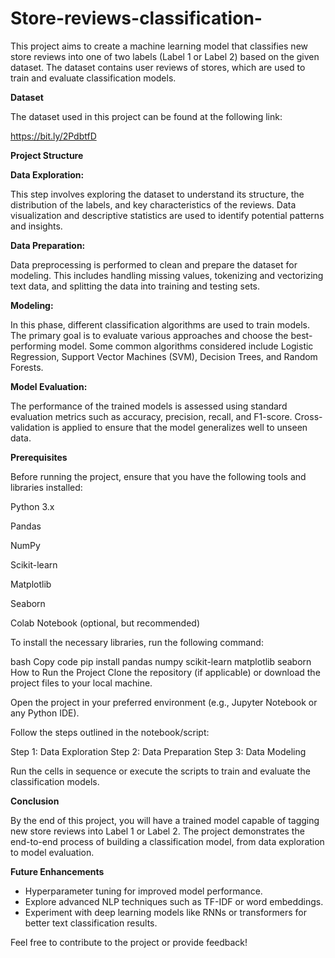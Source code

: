 # Store-reviews-classification-
This project aims to create a machine learning model that classifies new store reviews into one of two labels (Label 1 or Label 2) based on the given dataset. The dataset contains user reviews of stores, which are used to train and evaluate classification models.

**Dataset**

The dataset used in this project can be found at the following link:

 https://bit.ly/2PdbtfD

**Project Structure**

**Data Exploration:**

This step involves exploring the dataset to understand its structure, the distribution of the labels, and key characteristics of the reviews. Data visualization and descriptive statistics are used to identify potential patterns and insights.

**Data Preparation:**

Data preprocessing is performed to clean and prepare the dataset for modeling. This includes handling missing values, tokenizing and vectorizing text data, and splitting the data into training and testing sets.

**Modeling:**

In this phase, different classification algorithms are used to train models. The primary goal is to evaluate various approaches and choose the best-performing model. Some common algorithms considered include Logistic Regression, Support Vector Machines (SVM), Decision Trees, and Random Forests.

**Model Evaluation:**

The performance of the trained models is assessed using standard evaluation metrics such as accuracy, precision, recall, and F1-score. Cross-validation is applied to ensure that the model generalizes well to unseen data.

**Prerequisites**

Before running the project, ensure that you have the following tools and libraries installed:

Python 3.x

Pandas

NumPy

Scikit-learn

Matplotlib

Seaborn

Colab Notebook (optional, but recommended)

To install the necessary libraries, run the following command:

bash
Copy code
pip install pandas numpy scikit-learn matplotlib seaborn
How to Run the Project
Clone the repository (if applicable) or download the project files to your local machine.

Open the project in your preferred environment (e.g., Jupyter Notebook or any Python IDE).

Follow the steps outlined in the notebook/script:

Step 1: Data Exploration
Step 2: Data Preparation
Step 3: Data Modeling

Run the cells in sequence or execute the scripts to train and evaluate the classification models.

**Conclusion**

By the end of this project, you will have a trained model capable of tagging new store reviews into Label 1 or Label 2. The project demonstrates the end-to-end process of building a classification model, from data exploration to model evaluation.

**Future Enhancements**
- Hyperparameter tuning for improved model performance.
- Explore advanced NLP techniques such as TF-IDF or word embeddings.
- Experiment with deep learning models like RNNs or transformers for better text classification results.
  
Feel free to contribute to the project or provide feedback!
